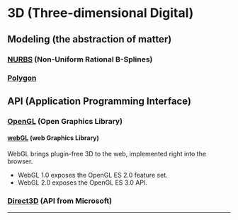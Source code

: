 # 3D (Three-dimensional Digital)

## Modeling (the abstraction of matter)

### [NURBS] (Non-Uniform Rational B-Splines)

### [Polygon]

## API (Application Programming Interface)

### [OpenGL] (Open Graphics Library)

#### [webGL] (web Graphics Library)

WebGL brings plugin-free 3D to the web, implemented right into the browser.

- WebGL 1.0 exposes the OpenGL ES 2.0 feature set.
- WebGL 2.0 exposes the OpenGL ES 3.0 API.

### [Direct3D] (API from Microsoft)

---

[NURBS]:https://baike.baidu.com/item/NURBS/550944?fr=aladdin

[Polygon]:https://baike.baidu.com/item/%E5%A4%9A%E8%BE%B9%E5%BD%A2%E5%BB%BA%E6%A8%A1

[OpenGL]:https://www.opengl.org/

[Direct3D]:https://baike.baidu.com/item/Direct3D

[webGL]:https://www.khronos.org/webgl/